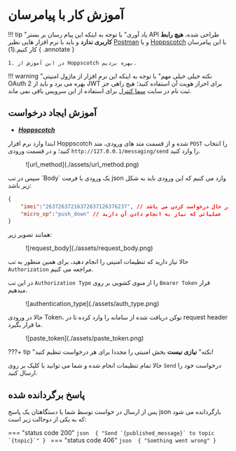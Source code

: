 # **آموزش کار با پیامرسان**

!!! tip "یاد آوری"
    با توجه به اینکه این پیام رسان بر بستر API طراحی شده، **هیچ رابط کاربری ندارد** و
    باید با نرم افزار هایی نظیر [Postman](https://www.postman.com/) و یا [Hoppscotch](https://hoppscotch.io/) با این پیامرسان کار کنیم.(1) 
    { .annotate }

    1. در این آموزش از Hoppscotch بهره بردیم.

!!! warning "نکته خیلی خیلی مهم"
    با توجه به اینکه این نرم افزار از ماژول امنیتی OAuth 2 بهره می برد و باید از JWT برای احراز هویت آن استفاده کنید؛ 
    هیچ راهی جز ثبت نام در سایت [سما کنترل](https://samacontrol.com/) برای استفاده از این سرویس باقی نمی ماند.

## **آموزش ایجاد درخواست**

- _[**Hoppscotch**](https://hoppscotch.io/)_

ابتدا وارد نرم افزار Hoppscotch شده و از قسمت متد های ورودی، متد `POST` را انتخاب کنید؛ و در قسمت ورودی `http://127.0.0.1/messaging/send` را وارد کنید.

<figure markdown="span">
  ![url_method](./assets/url_method.png)
</figure>
سپس در تب `Body` یک ورودی با فرمت json وارد می کنیم که این ورودی باید به شکل زیر باشد:

```json
{
    "imei":"26372637216372637126376237", // کد شناسایی دستگاهی که در حال درخواست کردن می باشد
    "micro_op":"push_down" // عملیاتی که نیاز به انجام دادن آن دارید
}
```

همانند تصویر زیر: 

<figure markdown="span">
  ![request_body](./assets/request_body.png)
</figure>

حالا نیاز دارید که تنظیمات امنیتی را انجام دهید، برای همین منظور به تب `Authorization` مراجعه می کنیم.

در این تب `Authorization Type` را از منوی کشویی بر روی `Bearer Token` قرار میدهیم.

<figure markdown="span">
  ![authentication_type](./assets/auth_type.png)
</figure>

حالا در ورودی Token، توکن دریافت شده از سامانه را وارد کرده تا در request header ما قرار بگیرد.

<figure markdown="span">
  ![paste_token](./assets/paste_token.png)
</figure>

???+ tip "نکته"
    **نیازی نیست** بخش امنیتی را مجددا برای هر درخواست تنظیم کنید!

حالا تمام تنظیمات انجام شده و شما می توانید با کلیک بر روی `Send` درخواست خود را ارسال کنید.

## **پاسخ برگردانده شده**

پس از ارسال در خواست توسط شما یا دستگاهتان یک پاسخ json بازگردانده می شود که به یکی از دوحالت زیر است:

=== "status code 200"
    ```json 
    {
        "Send `{published_message}` to topic `{topic}`"
    }
    ```
=== "status code 406"
    ```json 
    {
        "Somthing went wrong"
    }
    ```